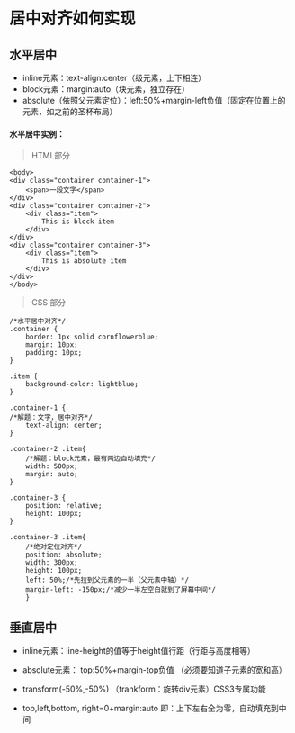 # 居中对齐如何实现

## 水平居中
* inline元素：text-align:center（级元素，上下相连）
* block元素：margin:auto（块元素，独立存在）
* absolute（依照父元素定位）：left:50%+margin-left负值（固定在位置上的元素，如之前的圣杯布局）

#### 水平居中实例：

> HTML部分
``` 
<body>
<div class="container container-1">
    <span>一段文字</span>
</div>
<div class="container container-2">
    <div class="item">
        This is block item
    </div>
</div>
<div class="container container-3">
    <div class="item">
        This is absolute item
    </div>
</div>
</body>
```

> CSS 部分
```
/*水平居中对齐*/
.container {
    border: 1px solid cornflowerblue;
    margin: 10px;
    padding: 10px;
}

.item {
    background-color: lightblue;
}

.container-1 {
/*解题：文字，居中对齐*/
    text-align: center;
}

.container-2 .item{
    /*解题：block元素，最有两边自动填充*/
    width: 500px;
    margin: auto;
}

.container-3 {
    position: relative;
    height: 100px;
}

.container-3 .item{
    /*绝对定位对齐*/
    position: absolute;
    width: 300px;
    height: 100px;
    left: 50%;/*先拉到父元素的一半（父元素中轴）*/
    margin-left: -150px;/*减少一半左空白就到了屏幕中间*/
    }

```




## 垂直居中
* inline元素：line-height的值等于height值行距（行距与高度相等）
* absolute元素：
    top:50%+margin-top负值   （必须要知道子元素的宽和高）

* transform(-50%,-50%)  （trankform：旋转div元素）CSS3专属功能

* top,left,bottom, right=0+margin:auto
    即：上下左右全为零，自动填充到中间